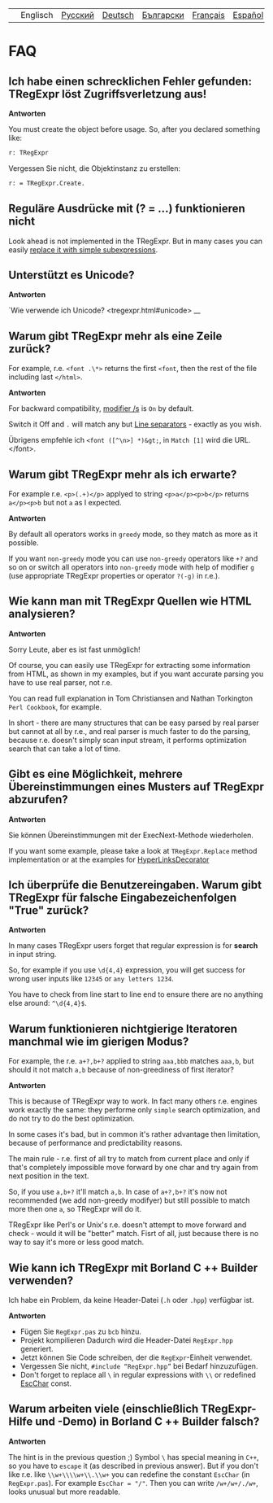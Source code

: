 |     |          |                                                              |                                                              |                                                                |                                                               |                                                              |
|-----|----------|--------------------------------------------------------------|--------------------------------------------------------------|----------------------------------------------------------------|---------------------------------------------------------------|--------------------------------------------------------------|
|     | Englisch | [Русский](https://regex.sorokin.engineer/ru/latest/faq.html) | [Deutsch](https://regex.sorokin.engineer/de/latest/faq.html) | [Български](https://regex.sorokin.engineer/bg/latest/faq.html) | [Français](https://regex.sorokin.engineer/fr/latest/faq.html) | [Español](https://regex.sorokin.engineer/es/latest/faq.html) |

# FAQ

## Ich habe einen schrecklichen Fehler gefunden: TRegExpr löst Zugriffsverletzung aus!

**Antworten**

You must create the object before usage. So, after you declared
something like:

``` pascal
r: TRegExpr
```

Vergessen Sie nicht, die Objektinstanz zu erstellen:

``` pascal
r: = TRegExpr.Create. 
```

## Reguläre Ausdrücke mit (? = ...) funktionieren nicht

Look ahead is not implemented in the TRegExpr. But in many cases you can
easily [replace it with simple
subexpressions](regular_expressions.html#lookahead).

## Unterstützt es Unicode?

**Antworten**

\`Wie verwende ich Unicode? \<tregexpr.html#unicode\> \_\_

## Warum gibt TRegExpr mehr als eine Zeile zurück?

For example, r.e. `<font .\*>` returns the first `<font`, then the rest
of the file including last `</html>`.

**Antworten**

For backward compatibility, [modifier
/s](regular_expressions.html#modifier_s) is `On` by default.

Switch it Off and `.` will match any but [Line
separators](regular_expressions.html#syntax_line_separators) - exactly
as you wish.

Übrigens empfehle ich `<font ([^\n>] *)&gt;`, in `Match [1]` wird die
URL.\</font\>.

## Warum gibt TRegExpr mehr als ich erwarte?

For example r.e. `<p>(.+)</p>` applyed to string `<p>a</p><p>b</p>`
returns `a</p><p>b` but not `a` as I expected.

**Antworten**

By default all operators works in `greedy` mode, so they match as more
as it possible.

If you want `non-greedy` mode you can use `non-greedy` operators like
`+?` and so on or switch all operators into `non-greedy` mode with help
of modifier `g` (use appropriate TRegExpr properties or operator `?(-g)`
in r.e.).

## Wie kann man mit TRegExpr Quellen wie HTML analysieren?

**Antworten**

Sorry Leute, aber es ist fast unmöglich!

Of course, you can easily use TRegExpr for extracting some information
from HTML, as shown in my examples, but if you want accurate parsing you
have to use real parser, not r.e.

You can read full explanation in Tom Christiansen and Nathan Torkington
`Perl Cookbook`, for example.

In short - there are many structures that can be easy parsed by real
parser but cannot at all by r.e., and real parser is much faster to do
the parsing, because r.e. doesn't simply scan input stream, it performs
optimization search that can take a lot of time.

## Gibt es eine Möglichkeit, mehrere Übereinstimmungen eines Musters auf TRegExpr abzurufen?

**Antworten**

Sie können Übereinstimmungen mit der ExecNext-Methode wiederholen.

If you want some example, please take a look at `TRegExpr.Replace`
method implementation or at the examples for
[HyperLinksDecorator](demos.html)

## Ich überprüfe die Benutzereingaben. Warum gibt TRegExpr für falsche Eingabezeichenfolgen &quot;True&quot; zurück?

**Antworten**

In many cases TRegExpr users forget that regular expression is for
**search** in input string.

So, for example if you use `\d{4,4}` expression, you will get success
for wrong user inputs like `12345` or `any letters 1234`.

You have to check from line start to line end to ensure there are no
anything else around: `^\d{4,4}$`.

<a name="nongreedyoptimization"></a>

## Warum funktionieren nichtgierige Iteratoren manchmal wie im gierigen Modus?

For example, the r.e. `a+?,b+?` applied to string `aaa,bbb` matches
`aaa,b`, but should it not match `a,b` because of non-greediness of
first iterator?

**Antworten**

This is because of TRegExpr way to work. In fact many others r.e.
engines work exactly the same: they performe only `simple` search
optimization, and do not try to do the best optimization.

In some cases it's bad, but in common it's rather advantage then
limitation, because of performance and predictability reasons.

The main rule - r.e. first of all try to match from current place and
only if that's completely impossible move forward by one char and try
again from next position in the text.

So, if you use `a,b+?` it'll match `a,b`. In case of `a+?,b+?` it's now
not recommended (we add non-greedy modifyer) but still possible to match
more then one `a`, so TRegExpr will do it.

TRegExpr like Perl's or Unix's r.e. doesn't attempt to move forward and
check - would it will be "better" match. Fisrt of all, just because
there is no way to say it's more or less good match.

## Wie kann ich TRegExpr mit Borland C ++ Builder verwenden?

Ich habe ein Problem, da keine Header-Datei (`.h` oder `.hpp`) verfügbar
ist.

**Antworten**

- Fügen Sie `RegExpr.pas` zu `bcb` hinzu.
- Projekt kompilieren Dadurch wird die Header-Datei `RegExpr.hpp`
  generiert.
- Jetzt können Sie Code schreiben, der die `RegExpr`-Einheit verwendet.
- Vergessen Sie nicht, `#include “RegExpr.hpp”` bei Bedarf hinzuzufügen.
- Don't forget to replace all `\` in regular expressions with `\\` or
  redefined [EscChar](tregexpr.html#escchar) const.

## Warum arbeiten viele (einschließlich TRegExpr-Hilfe und -Demo) in Borland C ++ Builder falsch?

**Antworten**

The hint is in the previous question ;) Symbol `\` has special meaning
in `C++`, so you have to `escape` it (as described in previous answer).
But if you don't like r.e. like `\\w+\\\\w+\\.\\w+` you can redefine the
constant `EscChar` (in `RegExpr.pas`). For example `EscChar = "/"`. Then
you can write `/w+/w+/./w+`, looks unusual but more readable.
